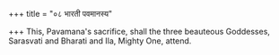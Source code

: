 +++
title = "०८ भारती पवमानस्य"

+++
This, Pavamana's sacrifice, shall the three beauteous Goddesses,  
     Sarasvati and Bharati and Ila, Mighty One, attend.